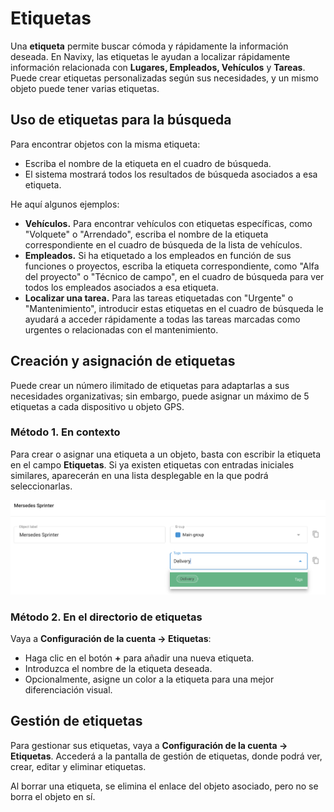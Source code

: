 # Etiquetas

Una **etiqueta** permite buscar cómoda y rápidamente la información deseada. En Navixy, las etiquetas le ayudan a localizar rápidamente información relacionada con **Lugares, Empleados, Vehículos** y **Tareas**. Puede crear etiquetas personalizadas según sus necesidades, y un mismo objeto puede tener varias etiquetas.

## Uso de etiquetas para la búsqueda

Para encontrar objetos con la misma etiqueta:

* Escriba el nombre de la etiqueta en el cuadro de búsqueda.
* El sistema mostrará todos los resultados de búsqueda asociados a esa etiqueta.

He aquí algunos ejemplos:

* **Vehículos.** Para encontrar vehículos con etiquetas específicas, como "Volquete" o "Arrendado", escriba el nombre de la etiqueta correspondiente en el cuadro de búsqueda de la lista de vehículos.
* **Empleados.** Si ha etiquetado a los empleados en función de sus funciones o proyectos, escriba la etiqueta correspondiente, como "Alfa del proyecto" o "Técnico de campo", en el cuadro de búsqueda para ver todos los empleados asociados a esa etiqueta.
* **Localizar una tarea.** Para las tareas etiquetadas con "Urgente" o "Mantenimiento", introducir estas etiquetas en el cuadro de búsqueda le ayudará a acceder rápidamente a todas las tareas marcadas como urgentes o relacionadas con el mantenimiento.

## Creación y asignación de etiquetas

Puede crear un número ilimitado de etiquetas para adaptarlas a sus necesidades organizativas; sin embargo, puede asignar un máximo de 5 etiquetas a cada dispositivo u objeto GPS.

### Método 1. En contexto

Para crear o asignar una etiqueta a un objeto, basta con escribir la etiqueta en el campo **Etiquetas**. Si ya existen etiquetas con entradas iniciales similares, aparecerán en una lista desplegable en la que podrá seleccionarlas.

![](../../gua-del-usuario/cuenta/attachments/image-20240718-170948.png)

### Método 2. En el directorio de etiquetas

Vaya a **Configuración de la cuenta → Etiquetas**:

* Haga clic en el botón **+** para añadir una nueva etiqueta.
* Introduzca el nombre de la etiqueta deseada.
* Opcionalmente, asigne un color a la etiqueta para una mejor diferenciación visual.

## Gestión de etiquetas

Para gestionar sus etiquetas, vaya a **Configuración de la cuenta → Etiquetas**. Accederá a la pantalla de gestión de etiquetas, donde podrá ver, crear, editar y eliminar etiquetas.

Al borrar una etiqueta, se elimina el enlace del objeto asociado, pero no se borra el objeto en sí.
